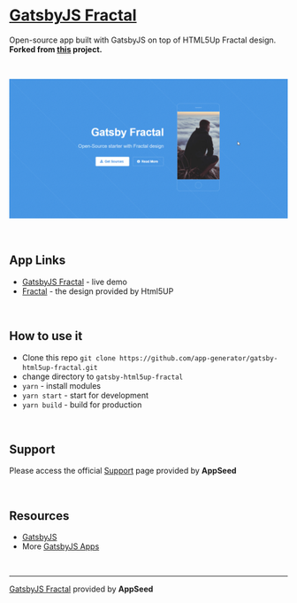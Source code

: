 # [GatsbyJS Fractal](https://appseed.us/apps/gatsbyjs/gatsby-html5up-fractal)

Open-source app built with GatsbyJS on top of HTML5Up Fractal design. 
**Forked from [this](https://github.com/anubhavsrivastava/gatsby-starter-fractal) project.**

<br />

![GatsbyJS Fractal - Gif animated intro.](https://github.com/app-generator/static/blob/master/products/gatsby-html5up-fractal-intro.gif?raw=true)

<br />

## App Links

- [GatsbyJS Fractal](https://gatsby-html5up-fractal.appseed.us) - live demo
- [Fractal](https://html5up.net/fractal) - the design provided by Html5UP 

<br />

## How to use it
- Clone this repo `git clone https://github.com/app-generator/gatsby-html5up-fractal.git`
- change directory to `gatsby-html5up-fractal`
- `yarn` - install modules
- `yarn start` - start for development
- `yarn build` - build for production

<br />

## Support

Please access the official [Support](https://appseed.us/support) page provided by **AppSeed**

<br />

## Resources
 
 - [GatsbyJS](https://www.gatsbyjs.org/)
 - More [GatsbyJS Apps](https://appseed.us/apps/gatsbyjs)

<br />

---
[GatsbyJS Fractal](https://appseed.us/apps/gatsbyjs/gatsby-html5up-fractal) provided by **AppSeed**
